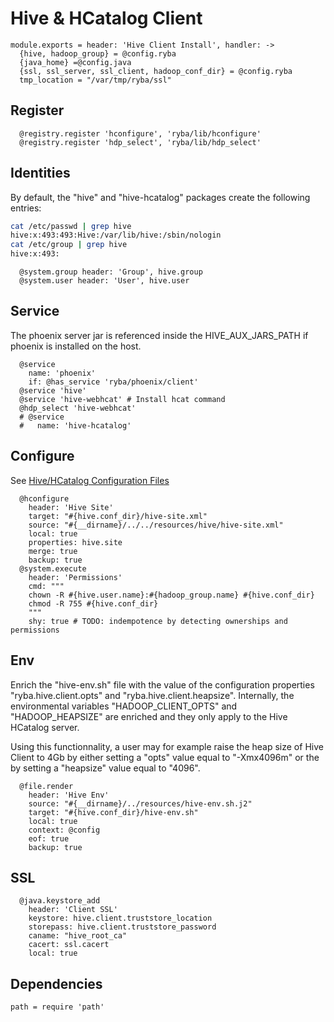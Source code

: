 
# Hive & HCatalog Client

    module.exports = header: 'Hive Client Install', handler: ->
      {hive, hadoop_group} = @config.ryba
      {java_home} =@config.java
      {ssl, ssl_server, ssl_client, hadoop_conf_dir} = @config.ryba
      tmp_location = "/var/tmp/ryba/ssl"

## Register

      @registry.register 'hconfigure', 'ryba/lib/hconfigure'
      @registry.register 'hdp_select', 'ryba/lib/hdp_select'

## Identities

By default, the "hive" and "hive-hcatalog" packages create the following
entries:

```bash
cat /etc/passwd | grep hive
hive:x:493:493:Hive:/var/lib/hive:/sbin/nologin
cat /etc/group | grep hive
hive:x:493:
```

      @system.group header: 'Group', hive.group
      @system.user header: 'User', hive.user

## Service

The phoenix server jar is referenced inside the HIVE_AUX_JARS_PATH if phoenix
is installed on the host.

      @service
        name: 'phoenix'
        if: @has_service 'ryba/phoenix/client'
      @service 'hive'
      @service 'hive-webhcat' # Install hcat command
      @hdp_select 'hive-webhcat'
      # @service
      #   name: 'hive-hcatalog'

## Configure

See [Hive/HCatalog Configuration Files](http://docs.hortonworks.com/HDPDocuments/HDP1/HDP-1.3.2/bk_installing_manually_book/content/rpm-chap6-3.html)

      @hconfigure
        header: 'Hive Site'
        target: "#{hive.conf_dir}/hive-site.xml"
        source: "#{__dirname}/../../resources/hive/hive-site.xml"
        local: true
        properties: hive.site
        merge: true
        backup: true
      @system.execute
        header: 'Permissions'
        cmd: """
        chown -R #{hive.user.name}:#{hadoop_group.name} #{hive.conf_dir}
        chmod -R 755 #{hive.conf_dir}
        """
        shy: true # TODO: indempotence by detecting ownerships and permissions

## Env

Enrich the "hive-env.sh" file with the value of the configuration properties
"ryba.hive.client.opts" and "ryba.hive.client.heapsize". Internally, the
environmental variables "HADOOP_CLIENT_OPTS" and "HADOOP_HEAPSIZE" are enriched
and they only apply to the Hive HCatalog server.

Using this functionnality, a user may for example raise the heap size of Hive
Client to 4Gb by either setting a "opts" value equal to "-Xmx4096m" or the
by setting a "heapsize" value equal to "4096".

      @file.render
        header: 'Hive Env'
        source: "#{__dirname}/../resources/hive-env.sh.j2"
        target: "#{hive.conf_dir}/hive-env.sh"
        local: true
        context: @config
        eof: true
        backup: true

## SSL

      @java.keystore_add
        header: 'Client SSL'
        keystore: hive.client.truststore_location
        storepass: hive.client.truststore_password
        caname: "hive_root_ca"
        cacert: ssl.cacert
        local: true

## Dependencies

    path = require 'path'
